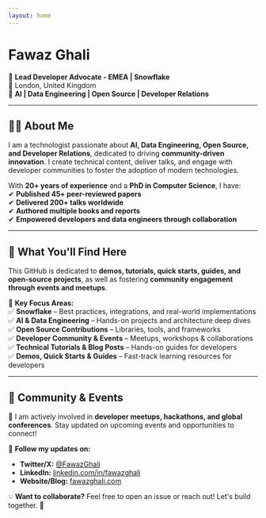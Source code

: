 ```yaml
---
layout: home
---
```

<head>
<meta name="viewport" content="width=device-width, initial-scale=1">
<meta name="keywords" content="Machine Learning, Real-time stream processing, Hazelcast, low latency applications, IoT & Edge, distributed systems, cloud technologies">

<!-- Global site tag (gtag.js) - Google Analytics -->
<script async src="https://www.googletagmanager.com/gtag/js?id=G-XFJ1ZHGZYC"></script>
    
<script>
  window.dataLayer = window.dataLayer || [];
  function gtag(){dataLayer.push(arguments);}
  gtag('js', new Date());

  gtag('config', 'G-XFJ1ZHGZYC');
</script>
</head>
<body>
   <p align="justify">
<h1 id="-fawaz-ghali-"><strong>Fawaz Ghali</strong></h1>
<p>🚀 <strong>Lead Developer Advocate - EMEA | Snowflake</strong><br>📍 London, United Kingdom<br>🎤 <strong>AI | Data Engineering | Open Source | Developer Relations</strong>  </p>
<hr>
<h2 id="-about-me-"><strong>👨‍💻 About Me</strong></h2>
<p>I am a technologist passionate about <strong>AI, Data Engineering, Open Source, and Developer Relations</strong>, dedicated to driving <strong>community-driven innovation</strong>. I create technical content, deliver talks, and engage with developer communities to foster the adoption of modern technologies.  </p>
<p>With <strong>20+ years of experience</strong> and a <strong>PhD in Computer Science</strong>, I have:<br>✔ <strong>Published 45+ peer-reviewed papers</strong><br>✔ <strong>Delivered 200+ talks worldwide</strong><br>✔ <strong>Authored multiple books and reports</strong><br>✔ <strong>Empowered developers and data engineers through collaboration</strong>  </p>
<hr>
<h2 id="-what-you-ll-find-here-"><strong>🚀 What You&#39;ll Find Here</strong></h2>
<p>This GitHub is dedicated to <strong>demos, tutorials, quick starts, guides, and open-source projects</strong>, as well as fostering <strong>community engagement through events and meetups</strong>.  </p>
<p>📌 <strong>Key Focus Areas:</strong><br>✅ <strong>Snowflake</strong> – Best practices, integrations, and real-world implementations<br>✅ <strong>AI &amp; Data Engineering</strong> – Hands-on projects and architecture deep dives<br>✅ <strong>Open Source Contributions</strong> – Libraries, tools, and frameworks<br>✅ <strong>Developer Community &amp; Events</strong> – Meetups, workshops &amp; collaborations<br>✅ <strong>Technical Tutorials &amp; Blog Posts</strong> – Hands-on guides for developers<br>✅ <strong>Demos, Quick Starts &amp; Guides</strong> – Fast-track learning resources for developers  </p>
<hr>
<h2 id="-community-events-"><strong>📅 Community &amp; Events</strong></h2>
<p>📢 I am actively involved in <strong>developer meetups, hackathons, and global conferences</strong>. Stay updated on upcoming events and opportunities to connect!  </p>
<p>🔗 <strong>Follow my updates on:</strong>  </p>
<ul>
<li><strong>Twitter/X:</strong> <a href="https://x.com/FawazGhali">@FawazGhali</a>  </li>
<li><strong>LinkedIn:</strong> <a href="https://linkedin.com/in/fawazghali">linkedin.com/in/fawazghali</a>  </li>
<li><strong>Website/Blog:</strong> <a href="https://www.fawazghali.com/">fawazghali.com</a>  </li>
</ul>
<p>💡 <strong>Want to collaborate?</strong> Feel free to open an issue or reach out! Let&#39;s build together. 🚀</p>

   </p>
</body>
</html>
